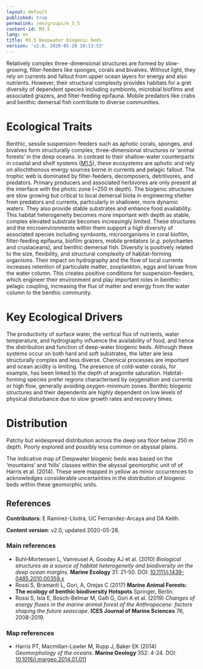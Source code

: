 ```yaml
---
layout: default
published: true
permalink: /en/groups/m_3_5
content-id: M3.5
lang: en
title: M3.5 Deepwater biogenic beds
version: 'v2.0, 2020-05-28 10:13:53'
---
```


Relatively complex three-dimensional structures are formed by slow-growing, filter-feeders like sponges, corals and bivalves. Without light, they rely on currents and fallout from upper ocean layers for energy and also nutrients. However, their structural complexity provides habitats for a gret diversity of dependent species including symbionts, microbial biofilms and associated grazers, and filter-feeding epifauna. Mobile predators like crabs and benthic demersal fish contribute to diverse communities.

# Ecological Traits
 
Benthic, sessile suspension-feeders such as aphotic corals, sponges, and bivalves form structurally complex, three-dimensional structures or ‘animal forests’ in the deep oceans. In contrast to their shallow-water counterparts in coastal and shelf systems ([M1.5](/explore/groups/M1.5)), these ecosystems are aphotic and rely on allochthonous energy sources borne in currents and pelagic fallout. The trophic web is dominated by filter-feeders, decomposers, detritivores, and predators. Primary producers and associated herbivores are only present at the interface with the photic zone (~250 m depth). The biogenic structures are slow growing but critical to local demersal biota in engineering shelter from predators and currents, particularly in shallower, more dynamic waters. They also provide stable substrates and enhance food availability. This habitat heterogeneity becomes more important with depth as stable, complex elevated substrate becomes increasingly limited. These structures and the microenvironments within them support a high diversity of associated species including symbionts, microorganisms in coral biofilm, filter-feeding epifauna, biofilm grazers, mobile predators (_e.g._ polychaetes and crustaceans), and benthic demersal fish. Diversity is positively related to the size, flexibility, and structural complexity of habitat-forming organisms. Their impact on hydrography and the flow of local currents increases retention of particulate matter, zooplankton, eggs and larvae from the water column. This creates positive conditions for suspension-feeders, which engineer their environment and play important roles in benthic-pelagic coupling, increasing the flux of matter and energy from the water column to the benthic community.
 
# Key Ecological Drivers
 
The productivity of surface water, the vertical flux of nutrients, water temperature, and hydrography influence the availability of food, and hence the distribution and function of deep-water biogenic beds. Although these systems occur on both hard and soft substrates, the latter are less structurally complex and less diverse. Chemical processes are important and ocean acidity is limiting. The presence of cold-water corals, for example, has been linked to the depth of aragonite saturation. Habitat-forming species prefer regions characterised by oxygenation and currents or high flow, generally avoiding oxygen-minimum zones. Benthic biogenic structures and their dependents are highly dependent on low levels of physical disturbance due to slow growth rates and recovery times.
 
# Distribution
 
Patchy but widespread distribution across the deep sea floor below 250 m depth. Poorly explored and possibly less common on abyssal plains.

The indicative map of Deepwater biogenic beds was based on the ‘mountains’ and ‘hills’ classes within the abyssal geomorphic unit of of Harris et al. (2014). These were mapped in yellow as minor occurrences to acknowledges considerable uncertainties in the distribution of biogenic beds within these geomorphic units.

## References

**Contributors**: E Ramirez-Llodra, UC Fernandez-Arcaya and DA Keith.

**Content version**: v2.0, updated 2020-05-28.

### Main references
* Buhl‐Mortensen L, Vanreusel A, Gooday AJ et al.  (2010) *Biological structures as a source of habitat heterogeneity and biodiversity on the deep ocean margins*. **Marine Ecology** 31: 21-50. DOI: [10.1111/j.1439-0485.2010.00359.x](http://doi.org/10.1111/j.1439-0485.2010.00359.x)
* Rossi S, Bramanti L, Gori, A, Orejas C  (2017) **Marine Animal Forests: The ecology of benthic biodiversity Hotspots** Springer, Berlin.
* Rossi S, Isla E, Bosch-Belmar M, Galli G, Gori A et al.  (2019) *Changes of energy fluxes in the marine animal forest of the Anthropocene: factors shaping the future seascape*. **ICES Journal of Marine Sciences** 76, 2008-2019.

### Map references
* Harris PT, Macmillan-Lawler M, Rupp J, Baker EK  (2014) *Geomorphology of the oceans*. **Marine Geology** 352: 4-24. DOI: [10.1016/j.margeo.2014.01.011](http://doi.org/10.1016/j.margeo.2014.01.011)
